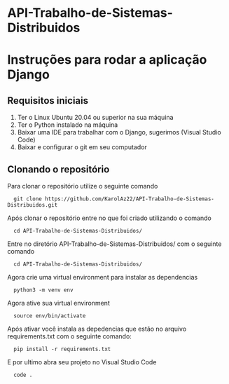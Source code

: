 # API-Trabalho-de-Sistemas-Distribuidos
# Instruções para rodar a aplicação Django

## Requisitos iniciais
  1. Ter o Linux Ubuntu 20.04 ou superior na sua máquina
  2. Ter o Python instalado na máquina 
  3. Baixar uma IDE para trabalhar com o Django, sugerimos (Visual Studio Code)
  4. Baixar e configurar o git em seu computador
  
## Clonando o repositório
  Para clonar o repositório utilize o seguinte comando   
  
      git clone https://github.com/KarolAz22/API-Trabalho-de-Sistemas-Distribuidos.git
  Após clonar o repositório entre no que foi criado utilizando o comando      
  
      cd API-Trabalho-de-Sistemas-Distribuidos/
  Entre no diretório API-Trabalho-de-Sistemas-Distribuidos/ com o seguinte comando   
  
      cd API-Trabalho-de-Sistemas-Distribuidos/
  Agora crie uma virtual environment para instalar as dependencias  
  
      python3 -m venv env
    
  Agora ative sua virtual environment
  
      source env/bin/activate
  
  Após ativar você instala as depedencias que estão no arquivo requirements.txt com o seguinte comando:
  
      pip install -r requirements.txt
  
  E por ultimo abra seu projeto no Visual Studio Code
  
      code .
   
